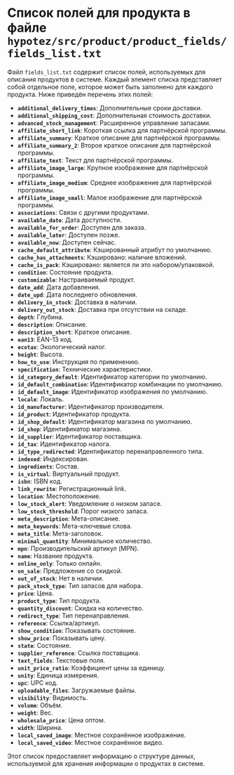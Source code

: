 # Список полей для продукта в файле `hypotez/src/product/product_fields/fields_list.txt`

Файл `fields_list.txt` содержит список полей, используемых для описания продуктов в системе.  Каждый элемент списка представляет собой отдельное поле, которое может быть заполнено для каждого продукта.  Ниже приведён перечень этих полей:

* **`additional_delivery_times`**: Дополнительные сроки доставки.
* **`additional_shipping_cost`**: Дополнительная стоимость доставки.
* **`advanced_stock_management`**: Расширенное управление запасами.
* **`affiliate_short_link`**: Короткая ссылка для партнёрской программы.
* **`affiliate_summary`**: Краткое описание для партнёрской программы.
* **`affiliate_summary_2`**: Второе краткое описание для партнёрской программы.
* **`affiliate_text`**: Текст для партнёрской программы.
* **`affiliate_image_large`**: Крупное изображение для партнёрской программы.
* **`affiliate_image_medium`**: Среднее изображение для партнёрской программы.
* **`affiliate_image_small`**: Малое изображение для партнёрской программы.
* **`associations`**: Связи с другими продуктами.
* **`available_date`**: Дата доступности.
* **`available_for_order`**: Доступен для заказа.
* **`available_later`**: Доступен позже.
* **`available_now`**: Доступен сейчас.
* **`cache_default_attribute`**: Кэшированный атрибут по умолчанию.
* **`cache_has_attachments`**: Кэшировано: наличие вложений.
* **`cache_is_pack`**: Кэшировано: является ли это набором/упаковкой.
* **`condition`**: Состояние продукта.
* **`customizable`**: Настраиваемый продукт.
* **`date_add`**: Дата добавления.
* **`date_upd`**: Дата последнего обновления.
* **`delivery_in_stock`**: Доставка в наличии.
* **`delivery_out_stock`**: Доставка при отсутствии на складе.
* **`depth`**: Глубина.
* **`description`**: Описание.
* **`description_short`**: Краткое описание.
* **`ean13`**: EAN-13 код.
* **`ecotax`**: Экологический налог.
* **`height`**: Высота.
* **`how_to_use`**: Инструкция по применению.
* **`specification`**: Технические характеристики.
* **`id_category_default`**: Идентификатор категории по умолчанию.
* **`id_default_combination`**: Идентификатор комбинации по умолчанию.
* **`id_default_image`**: Идентификатор изображения по умолчанию.
* **`locale`**: Локаль.
* **`id_manufacturer`**: Идентификатор производителя.
* **`id_product`**: Идентификатор продукта.
* **`id_shop_default`**: Идентификатор магазина по умолчанию.
* **`id_shop`**: Идентификатор магазина.
* **`id_supplier`**: Идентификатор поставщика.
* **`id_tax`**: Идентификатор налога.
* **`id_type_redirected`**: Идентификатор перенаправленного типа.
* **`indexed`**: Индексирован.
* **`ingredients`**: Состав.
* **`is_virtual`**: Виртуальный продукт.
* **`isbn`**: ISBN код.
* **`link_rewrite`**: Регистрационный link.
* **`location`**: Местоположение.
* **`low_stock_alert`**: Уведомление о низком запасе.
* **`low_stock_threshold`**: Порог низкого запаса.
* **`meta_description`**: Мета-описание.
* **`meta_keywords`**: Мета-ключевые слова.
* **`meta_title`**: Мета-заголовок.
* **`minimal_quantity`**: Минимальное количество.
* **`mpn`**: Производительский артикул (MPN).
* **`name`**: Название продукта.
* **`online_only`**: Только онлайн.
* **`on_sale`**: Предложение со скидкой.
* **`out_of_stock`**: Нет в наличии.
* **`pack_stock_type`**: Тип запасов для набора.
* **`price`**: Цена.
* **`product_type`**: Тип продукта.
* **`quantity_discount`**: Скидка на количество.
* **`redirect_type`**: Тип перенаправления.
* **`reference`**: Ссылка/артикул.
* **`show_condition`**: Показывать состояние.
* **`show_price`**: Показывать цену.
* **`state`**: Состояние.
* **`supplier_reference`**: Ссылка поставщика.
* **`text_fields`**: Текстовые поля.
* **`unit_price_ratio`**: Коэффициент цены за единицу.
* **`unity`**: Единица измерения.
* **`upc`**: UPC код.
* **`uploadable_files`**: Загружаемые файлы.
* **`visibility`**: Видимость.
* **`volume`**: Объём.
* **`weight`**: Вес.
* **`wholesale_price`**: Цена оптом.
* **`width`**: Ширина.
* **`local_saved_image`**: Местное сохранённое изображение.
* **`local_saved_video`**: Местное сохранённое видео.


Этот список предоставляет информацию о структуре данных, используемой для хранения информации о продуктах в системе.